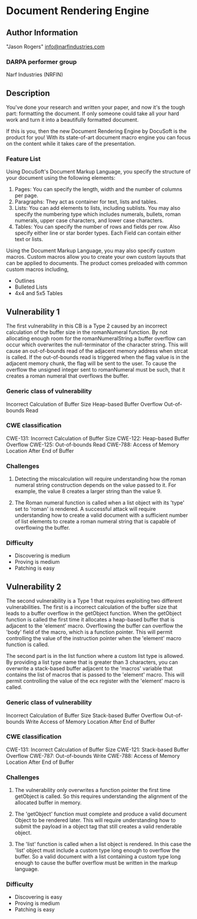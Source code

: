 # Document Rendering Engine

## Author Information

"Jason Rogers" <info@narfindustries.com>

### DARPA performer group

Narf Industries (NRFIN)

## Description

You've done your research and written your paper, and now it's the tough part: formatting the document. If only someone could take all your hard work and turn it into a beautifully formatted document. 

If this is you, then the new Document Rendering Engine by DocuSoft is the product for you! With its state-of-art document macro engine you can focus on the content while it takes care of the presentation.

### Feature List

Using DocuSoft's Document Markup Language, you specify the structure of your document using the following elements:

1. Pages: You can specify the length, width and the number of columns per page.
2. Paragraphs: They act as container for text, lists and tables.
3. Lists: You can add elements to lists, including sublists. You may also specify the numbering type which includes numerals, bullets, roman numerals, upper case characters, and lower case characters.
4. Tables: You can specify the number of rows and fields per row. Also specify either line or star border types. Each Field can contain either text or lists.

Using the Document Markup Language, you may also specify custom macros. Custom macros allow you to create your own custom layouts that can be applied to documents. The product comes preloaded with common custom macros including,

* Outlines
* Bulleted Lists
* 4x4 and 5x5 Tables

## Vulnerability 1

The first vulnerability in this CB is a Type 2 caused by an incorrect calculation of the buffer size in the romanNumeral function. By not allocating enough room for the romanNumeralString a buffer overflow can occur which overwrites the null-terminator of the character string. This will cause an out-of-bounds read of the adjacent memory address when strcat is called. If the out-of-bounds read is triggered when the flag value is in the adjacent memory chunk, the flag will be sent to the user. To cause the overflow the unsigned integer sent to romanNumeral must be such, that it creates a roman numeral that overflows the buffer.

### Generic class of vulnerability

Incorrect Calculation of Buffer Size
Heap-based Buffer Overflow
Out-of-bounds Read

### CWE classification

CWE-131: Incorrect Calculation of Buffer Size
CWE-122: Heap-based Buffer Overflow
CWE-125: Out-of-bounds Read
CWE-788: Access of Memory Location After End of Buffer

### Challenges

1. Detecting the miscalculation will require understanding how the roman numeral string construction depends on the value passed to it. For example, the value 8 creates a larger string than the value 9.

2. The Roman numeral function is called when a list object with its 'type' set to 'roman' is rendered. A successful attack will require understanding how to create a valid document with a sufficient number of list elements to create a roman numeral string that is capable of overflowing the buffer. 

### Difficulty
- Discovering is medium
- Proving is medium
- Patching is easy

## Vulnerability 2

The second vulnerability is a Type 1 that requires exploiting two different vulnerabilities. The first is a incorrect calculation of the buffer size that leads to a buffer overflow in the getObject function. When the getObject function is called the first time it allocates a heap-based buffer that is adjacent to the 'element' macro. Overflowing the buffer can overflow the 'body' field of the macro, which is a function pointer. This will permit controlling the value of the instruction pointer when the 'element' macro function is called.

The second part is in the list function where a custom list type is allowed. By providing a list type name that is greater than 3 characters, you can overwrite a stack-based buffer adjacent to the 'macros' variable that contains the list of macros that is passed to the 'element' macro. This will permit controlling the value of the ecx register with the 'element' macro is called. 


### Generic class of vulnerability

Incorrect Calculation of Buffer Size
Stack-based Buffer Overflow
Out-of-bounds Write
Access of Memory Location After End of Buffer

### CWE classification

CWE-131: Incorrect Calculation of Buffer Size
CWE-121: Stack-based Buffer Overflow
CWE-787: Out-of-bounds Write
CWE-788: Access of Memory Location After End of Buffer

### Challenges
1. The vulnerability only overwrites a function pointer the first time getObject is called. So this requires understanding the alignment of the allocated buffer in memory.

2. The 'getObject' function must complete and produce a valid document Object to be rendered later. This will require understanding how to submit the payload in a object tag that still creates a valid renderable object.

3. The 'list' function is called when a list object is rendered. In this case the 'list' object must include a custom type long enough to overflow the buffer. So a valid document with a list containing a custom type long enough to cause the buffer overflow must be written in the markup language.

### Difficulty
- Discovering is easy
- Proving is medium
- Patching is easy

